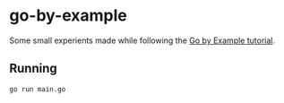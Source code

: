 # go-by-example

Some small experients made while following the [Go by Example tutorial](https://gobyexample.com/).

## Running

`go run main.go`
